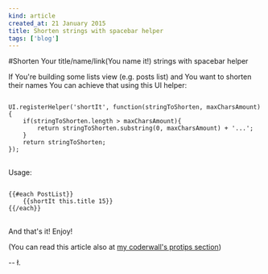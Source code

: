 ```yaml
---
kind: article
created_at: 21 January 2015
title: Shorten strings with spacebar helper
tags: ['blog']
---
```


#Shorten Your title/name/link(You name it!) strings with spacebar helper

If You're building some lists view (e.g. posts list) and You want to shorten their names You can achieve that using this UI helper:

<pre>
<code class="javascript">
UI.registerHelper('shortIt', function(stringToShorten, maxCharsAmount){
	if(stringToShorten.length > maxCharsAmount){
		return stringToShorten.substring(0, maxCharsAmount) + '...';
	}
	return stringToShorten;
});
</code>
</pre>

Usage:

<pre>
<code class="javascript">
{{#each PostList}}
	{{shortIt this.title 15}}
{{/each}}
</code>
</pre>

And that's it! Enjoy!

(You can read this article also at [my coderwall's protips section](https://coderwall.com/p/nz63bg/meteor-shorten-string-spacebar-helper))

-- ł.